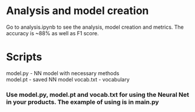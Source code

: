 # Analysis and model creation
Go to analysis.ipynb to see the analysis, model creation and metrics. The accuracy is ~88% as well as F1 score.

# Scripts
model.py - NN model with necessary methods\
model.pt - saved NN model
vocab.txt - vocabulary

### Use model.py, model.pt and vocab.txt for using the Neural Net in your products. The example of using is in main.py
